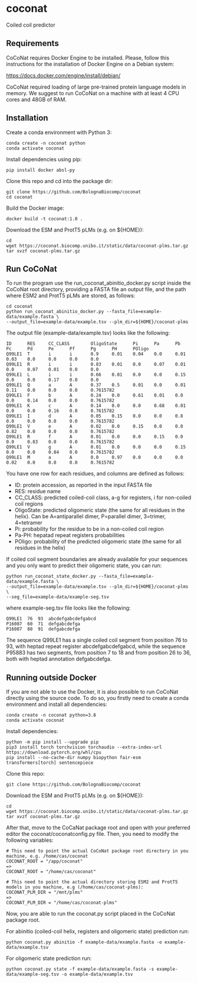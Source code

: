 # coconat
Coiled coil predictor

## Requirements

CoCoNat requires Docker Engine to be installed. Please, follow this instructions
for the installation of Docker Engine on a Debian system:

https://docs.docker.com/engine/install/debian/

CoCoNat required loading of large pre-trained protein language models in memory.
We suggest to run CoCoNat on a machine with at least 4 CPU cores and 48GB of RAM.

## Installation

Create a conda environment with Python 3:

```
conda create -n coconat python
conda activate coconat
```

Install dependencies using pip:

```
pip install docker absl-py
```

Clone this repo and cd into the package dir:

```
git clone https://github.com/BolognaBiocomp/coconat
cd coconat
```

Build the Docker image:

```
docker build -t coconat:1.0 .
```

Download the ESM and ProtT5 pLMs (e.g. on ${HOME}):

```
cd
wget https://coconat.biocomp.unibo.it/static/data/coconat-plms.tar.gz
tar xvzf coconat-plms.tar.gz
```

## Run CoCoNat

To run the program use the run_coconat_abinitio_docker.py script inside the
CoCoNat root directory, providing a FASTA file an output file, and the path
where ESM2 and ProtT5 pLMs are stored, as follows:

```
cd coconat
python run_coconat_abinitio_docker.py --fasta_file=example-data/example.fasta \
--output_file=example-data/example.tsv --plm_dir=${HOME}/coconat-plms
```

The output file (example-data/example.tsv) looks like the following:

```
ID      RES     CC_CLASS        OligoState      Pi      Pa      Pb      Pc      Pd      Pe      Pf      Pg      PH      POligo
Q99LE1  T       i       i       0.9     0.01    0.04    0.0     0.01    0.03    0.0     0.0     0.0     0.0
Q99LE1  R       i       i       0.83    0.01    0.0     0.07    0.01    0.0     0.07    0.01    0.0     0.0
Q99LE1  L       i       i       0.66    0.01    0.0     0.0     0.15    0.0     0.0     0.17    0.0     0.0
Q99LE1  Q       a       A       0.37    0.5     0.01    0.0     0.01    0.11    0.0     0.0     0.0     0.7615782
Q99LE1  F       b       A       0.24    0.0     0.61    0.01    0.0     0.0     0.14    0.0     0.0     0.7615782
Q99LE1  K       c       A       0.14    0.0     0.0     0.68    0.01    0.0     0.0     0.16    0.0     0.7615782
Q99LE1  I       d       A       0.05    0.15    0.0     0.0     0.8     0.0     0.0     0.0     0.0     0.7615782
Q99LE1  V       e       A       0.02    0.0     0.15    0.0     0.0     0.82    0.0     0.0     0.0     0.7615782
Q99LE1  R       f       A       0.01    0.0     0.0     0.15    0.0     0.0     0.83    0.0     0.0     0.7615782
Q99LE1  V       g       A       0.01    0.0     0.0     0.0     0.15    0.0     0.0     0.84    0.0     0.7615782
Q99LE1  M       a       A       0.0     0.97    0.0     0.0     0.0     0.02    0.0     0.0     0.0     0.7615782
```

You have one row for each residues, and columns are defined as follows:

* ID: protein accession, as reported in the input FASTA file
* RES: residue name
* CC_CLASS: predicted coiled-coil class, a-g for registers, i for non-coiled coil regions
* OligoState: predicted oligomeric state (the same for all residues in the helix). Can be A=antiparallel dimer, P=parallel dimer, 3=trimer, 4=tetramer
* Pi: probability for the residue to be in a non-coiled coil region
* Pa-PH: hepatad repeat registers probabilities
* POligo: probability of the predicted oligomeric state (the same for all residues in the helix)

If coiled coil segment boundaries are already available for your sequences and
you only want to predict their oligomeric state, you can run:

```
python run_coconat_state_docker.py --fasta_file=example-data/example.fasta \
--output_file=example-data/example.tsv --plm_dir=${HOME}/coconat-plms \
--seg_file=example-data/example-seg.tsv
```

where example-seg.tsv file looks like the following:
```
Q99LE1  76  93  abcdefgabcdefgabcd
P16087  60  71  defgabcdefga
P16087  80  91  defgabcdefga
```

The sequence Q99LE1 has a single coiled coil segment from position 76 to 93,
with heptad repeat register abcdefgabcdefgabcd, while the sequence P95883 has
two segments, from position 7 to 18 and from position 26 to 36, both with
heptad annotation defgabcdefga.

## Running outside Docker

If you are not able to use the Docker, it is also possible to run CoCoNat directly using the source code. To do so, you firstly need to create a conda environment and install all dependencies:

```
conda create -n coconat python=3.8
conda activate coconat
```

Install dependencies:

```
python -m pip install --upgrade pip
pip3 install torch torchvision torchaudio --extra-index-url https://download.pytorch.org/whl/cpu
pip install --no-cache-dir numpy biopython fair-esm transformers[torch] sentencepiece
```

Clone this repo:

```
git clone https://github.com/BolognaBiocomp/coconat
```

Download the ESM and ProtT5 pLMs (e.g. on ${HOME}):

```
cd
wget https://coconat.biocomp.unibo.it/static/data/coconat-plms.tar.gz
tar xvzf coconat-plms.tar.gz
```

After that, move to the CoCaNat package root and open with your preferred editor the coconat/coconatconfig.py file.
Then, you need to modify the following variables:

```
# This need to point the actual CoCoNat package root directory in you machine, e.g. /home/cas/coconat
COCONAT_ROOT = "/app/coconat"
=>
COCONAT_ROOT = "/home/cas/coconat"

# This need to point the actual directory storing ESM2 and ProtT5 models in you machine, e.g (/home/cas/coconat-plms):
COCONAT_PLM_DIR = "/mnt/plms"
=>
COCONAT_PLM_DIR = "/home/cas/coconat-plms"
```

Now, you are able to run the coconat.py script placed in the CoCoNat package root.

For abinitio (coiled-coil helix, registers and oligomeric state) prediction run:
```
python coconat.py abinitio -f example-data/example.fasta -o example-data/example.tsv
```

For oligomeric state prediction run:

```
python coconat.py state -f example-data/example.fasta -s example-data/example-seg.tsv -o example-data/example.tsv
```
